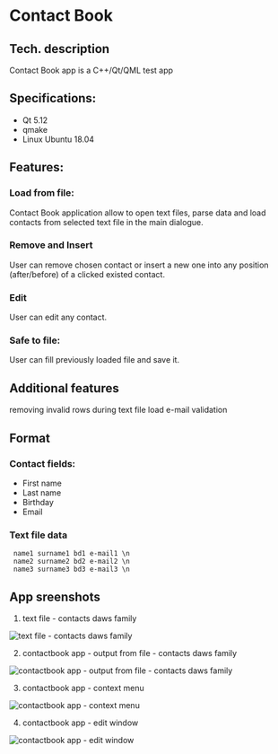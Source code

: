# Contact Book

## Tech. description
Contact Book app is a C++/Qt/QML test app 

## Specifications:

- Qt 5.12
- qmake
- Linux Ubuntu 18.04

## Features:

### Load from file:
Contact Book application allow to open text files, parse data and load contacts from selected text file in the main dialogue.

### Remove and Insert
User can remove chosen contact or insert a new one into any position (after/before) of a clicked existed contact. 

### Edit
User can edit any contact.

### Safe to file:
User can fill previously loaded file and save it. 

## Additional features
removing invalid rows during text file load
e-mail validation

## Format

### Contact fields:
- First name
- Last name
- Birthday
- Email

### Text file data
```
 name1 surname1 bd1 e-mail1 \n
 name2 surname2 bd2 e-mail2 \n
 name3 surname3 bd3 e-mail3 \n
```
## App sreenshots

1. text file - contacts daws family

![text file - contacts daws family](https://github.com/alexoveli/contactbook/blob/master/app%20screenshots/text%20file%20-%20contacts%20daws%20family.txt.png)

2. contactbook app - output from file - contacts daws family

![contactbook app - output from file - contacts daws family](https://github.com/alexoveli/contactbook/blob/master/app%20screenshots/contactbook%20app%20-%20output%20from%20file%20-%20contacts%20daws%20family.txt.png)

3. contactbook app - context menu

![contactbook app - context menu](https://github.com/alexoveli/contactbook/blob/master/app%20screenshots/contactbook%20app%20-%20context%20menu.png)

4. contactbook app - edit window

![contactbook app - edit window](https://github.com/alexoveli/contactbook/blob/master/app%20screenshots/contactbook%20app%20-%20edit%20window.png)

